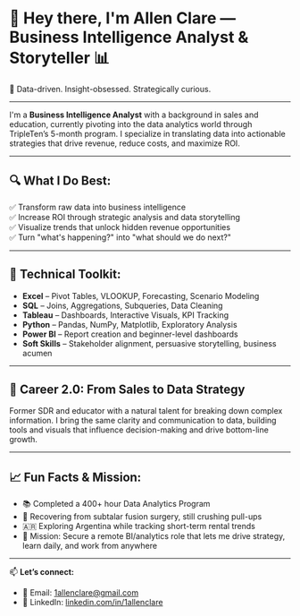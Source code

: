 # 👋 Hey there, I'm Allen Clare — Business Intelligence Analyst & Storyteller 📊

🎯 Data-driven. Insight-obsessed. Strategically curious.

---

I'm a **Business Intelligence Analyst** with a background in sales and education, currently pivoting into the data analytics world through TripleTen’s 5-month program. I specialize in translating data into actionable strategies that drive revenue, reduce costs, and maximize ROI.

---

## 🔍 What I Do Best:

✅ Transform raw data into business intelligence  
✅ Increase ROI through strategic analysis and data storytelling  
✅ Visualize trends that unlock hidden revenue opportunities  
✅ Turn "what's happening?" into "what should we do next?"

---

## 🧠 Technical Toolkit:

- **Excel** – Pivot Tables, VLOOKUP, Forecasting, Scenario Modeling  
- **SQL** – Joins, Aggregations, Subqueries, Data Cleaning  
- **Tableau** – Dashboards, Interactive Visuals, KPI Tracking  
- **Python** – Pandas, NumPy, Matplotlib, Exploratory Analysis  
- **Power BI** – Report creation and beginner-level dashboards  
- **Soft Skills** – Stakeholder alignment, persuasive storytelling, business acumen  

---

## 🔄 Career 2.0: From Sales to Data Strategy

Former SDR and educator with a natural talent for breaking down complex information. I bring the same clarity and communication to data, building tools and visuals that influence decision-making and drive bottom-line growth.

---

## 📈 Fun Facts & Mission:

- 📚 Completed a 400+ hour Data Analytics Program  
- 💪 Recovering from subtalar fusion surgery, still crushing pull-ups  
- 🇦🇷 Exploring Argentina while tracking short-term rental trends  
- 🎯 Mission: Secure a remote BI/analytics role that lets me drive strategy, learn daily, and work from anywhere

---

📫 **Let’s connect:**  
- 📧 Email: [1allenclare@gmail.com](mailto:1allenclare@gmail.com)  
- 🔗 LinkedIn: [linkedin.com/in/1allenclare](https://www.linkedin.com/in/1allenclare/)
